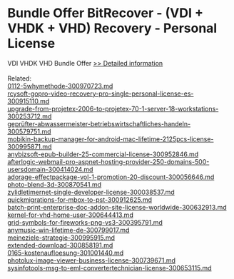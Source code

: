 # Bundle Offer BitRecover - (VDI + VHDK + VHD) Recovery - Personal License
VDI VHDK VHD Bundle Offer
[>> Detailed information](https://secure.shareit.com/shareit/product.html?productid=300998730&affiliateid=200057808)<br/><br/>Related:
<br />[0112-5whymethode-300970723.md](https://github.com/downloadplanet/downloadplanet/blob/main/0112-5whymethode-300970723.md)<br />[rcysoft-gopro-video-recovery-pro-single-personal-license-es-300915110.md](https://github.com/downloadplanet/downloadplanet/blob/main/rcysoft-gopro-video-recovery-pro-single-personal-license-es-300915110.md)<br />[upgrade-from-projetex-2006-to-projetex-70-1-server-18-workstations-300253712.md](https://github.com/downloadplanet/downloadplanet/blob/main/upgrade-from-projetex-2006-to-projetex-70-1-server-18-workstations-300253712.md)<br />[geprüfter-abwassermeister-betriebswirtschaftliches-handeln-300579751.md](https://github.com/downloadplanet/downloadplanet/blob/main/geprüfter-abwassermeister-betriebswirtschaftliches-handeln-300579751.md)<br />[mobikin-backup-manager-for-android-mac-lifetime-2125pcs-license-300995871.md](https://github.com/downloadplanet/downloadplanet/blob/main/mobikin-backup-manager-for-android-mac-lifetime-2125pcs-license-300995871.md)<br />[anybizsoft-epub-builder-25-commercial-license-300952846.md](https://github.com/downloadplanet/downloadplanet/blob/main/anybizsoft-epub-builder-25-commercial-license-300952846.md)<br />[afterlogic-webmail-pro-aspnet-hosting-provider-250-domains-500-usersdomain-300414024.md](https://github.com/downloadplanet/downloadplanet/blob/main/afterlogic-webmail-pro-aspnet-hosting-provider-250-domains-500-usersdomain-300414024.md)<br />[adorage-effectpackage-vol-1-promotion-20-discount-300056646.md](https://github.com/downloadplanet/downloadplanet/blob/main/adorage-effectpackage-vol-1-promotion-20-discount-300056646.md)<br />[photo-blend-3d-300870541.md](https://github.com/downloadplanet/downloadplanet/blob/main/photo-blend-3d-300870541.md)<br />[zylidletimernet-single-developer-license-300038537.md](https://github.com/downloadplanet/downloadplanet/blob/main/zylidletimernet-single-developer-license-300038537.md)<br />[quickmigrations-for-mbox-to-pst-300912625.md](https://github.com/downloadplanet/downloadplanet/blob/main/quickmigrations-for-mbox-to-pst-300912625.md)<br />[batch-print-enterprise-doc-addon-site-license-worldwide-300632913.md](https://github.com/downloadplanet/downloadplanet/blob/main/batch-print-enterprise-doc-addon-site-license-worldwide-300632913.md)<br />[kernel-for-vhd-home-user-300644413.md](https://github.com/downloadplanet/downloadplanet/blob/main/kernel-for-vhd-home-user-300644413.md)<br />[grid-symbols-for-fireworks-png-vs3-300395791.md](https://github.com/downloadplanet/downloadplanet/blob/main/grid-symbols-for-fireworks-png-vs3-300395791.md)<br />[anymusic-win-lifetime-de-300799017.md](https://github.com/downloadplanet/downloadplanet/blob/main/anymusic-win-lifetime-de-300799017.md)<br />[meineziele-strategie-300995915.md](https://github.com/downloadplanet/downloadplanet/blob/main/meineziele-strategie-300995915.md)<br />[extended-download-300858191.md](https://github.com/downloadplanet/downloadplanet/blob/main/extended-download-300858191.md)<br />[0165-kostenaufloesung-301001440.md](https://github.com/downloadplanet/downloadplanet/blob/main/0165-kostenaufloesung-301001440.md)<br />[photolux-image-viewer-business-license-300739671.md](https://github.com/downloadplanet/downloadplanet/blob/main/photolux-image-viewer-business-license-300739671.md)<br />[sysinfotools-msg-to-eml-convertertechnician-license-300653115.md](https://github.com/downloadplanet/downloadplanet/blob/main/sysinfotools-msg-to-eml-convertertechnician-license-300653115.md)
